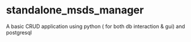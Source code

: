 # standalone_msds_manager
A basic CRUD application using python ( for both db interaction &amp; gui) and postgresql
